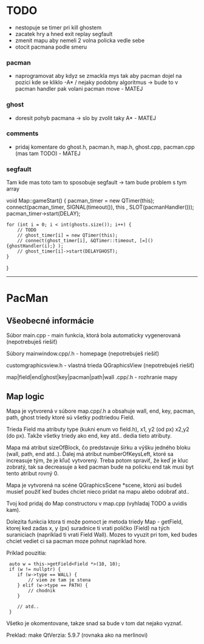 # TODO

- nestopuje se timer pri kill ghostem 
- zacatek hry a hned exit replay segfault
- zmenit mapu aby nemeli 2 volna policka vedle sebe 
- otocit pacmana podle smeru 

### pacman
- naprogramovat aby kdyz se zmackla mys tak aby pacman dojel na pozici kde se kliklo
    -A* / nejaky podobny algoritmus -> bude to v pacman handler pak volani pacman move - MATEJ

### ghost
- doresit pohyb pacmana -> slo by zvolit taky A* - MATEJ

### comments
- pridaj komentare do ghost.h, pacman.h, map.h, ghost.cpp, pacman.cpp (mas tam TODO) - MATEJ 

### segfault
Tam kde mas toto tam to sposobuje segfault -> tam bude problem s tym array

void Map::gameStart()
{
    pacman_timer = new QTimer(this);
    connect(pacman_timer, SIGNAL(timeout()), this , SLOT(pacmanHandler()));
    pacman_timer->start(DELAY);

    for (int i = 0; i < int(ghosts.size()); i++) {
        // TODO
        // ghost_timer[i] = new QTimer(this);
        // connect(ghost_timer[i], &QTimer::timeout, [=](){ghostHandler(i);} );
        // ghost_timer[i]->start(DELAYGHOST);
    }
}


---------------------------------------------------------------------------------------------------------------------------------------------------------------
# PacMan

## Všeobecné informácie
Súbor main.cpp - main funkcia, ktorá bola automaticky vygenerovaná (nepotrebuješ riešiť)

Súbory mainwindow.cpp/.h - homepage (nepotrebuješ riešiť)

customgraphicsview.h - vlastná trieda QGraphicsView (nepotrebuješ riešiť)

map|field|end|ghost|key|pacman|path|wall .cpp/.h - rozhranie mapy
## Map logic
Mapa je vytvorená v súbore map.cpp/.h a obsahuje wall, end, key, pacman, path, ghost triedy ktoré sú všetky podtriedou Field.

Trieda Field ma atributy type (kukni enum vo field.h), x1, y2 (od px) x2,y2 (do px). Takže všetky triedy ako end, key atd.. dedia tieto atributy.

Mapa má atribut sizeOfBlock, čo predstavuje šírku a výšku jedného bloku (wall, path, end atd..).
Ďalej má atribut numberOfKeysLeft, ktoré sa increasuje tým, že je kľuč vytvorený. Treba potom spraviť, že keď je kluc zobratý, tak sa decreasuje a ked pacman bude na policku end tak musi byt tento atribut rovný 0. 

Mapa je vytvorená na scéne QGraphicsScene *scene, ktorú asi budeš musieť použiť keď budes chciet nieco pridat na mapu alebo odobrať atd..

Tvoj kod pridaj do Map constructoru v map.cpp (vyhladaj TODO a uvidis kam).

Dolezita funkcia ktora ti može pomoct je metoda triedy Map - getField, ktorej ked zadas x, y (px) suradnice ti vrati poličko (Field) na tých suraniciach (napríklad ti vrati Field Wall). Mozes to vyuzit pri tom, ked budes chciet vediet ci sa pacman moze pohnut napriklad hore. 

Príklad pouzitia:
```
 auto w = this->getField<Field *>(10, 10);
 if (w != nullptr) {
    if (w->type == WALL) {
        // viem ze tam je stena
    } elif (w->type == PATH) {
        // chodnik
    }

    // atd..
 }

```

Všetko je okomentovane, takze snad sa bude v tom dat nejako vyznať.

Preklad: make
QtVerzia: 5.9.7 (rovnaka ako na merlinovi)
